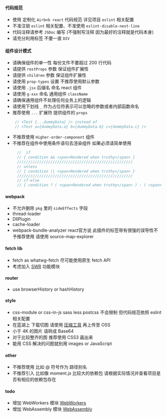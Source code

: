 #### 代码规范
- 使用 定制化 `Airbnb react` 代码规范 详见项目 `eslint` 相关配置
- 不准注销 `eslint` 相关配置、不准使用 `eslint-disable-next-line`
- 代码注释请参考 `JSDoc` 编写 (不强制写注释 因为最好的注释就是代码本身)
- 请充分利用标签 不要一直 `DIV` 

#### 组件设计模式
- 请确保组件的单一性 每份文件不要超过 200 行代码
- 请提供 `restProps` 参数 保证组件扩展性
- 请提供 `children` 参数 保证组件扩展性
- 请使用 `prop-types` 设置 不推荐使用默认参数
- 请使用 `.jsx` 后缀名 命名 react 组件
- 请使用 `g-xxx` 命名 通用组件 `className`
- 请确保通用组件不处理任何业务上的逻辑
- 请使用下划线 `_` 作为占位符表示可以忽略的参数或者内部函数命名
- 推荐使用 `...` 扩展符 提供组件的 `props`
  ```js
   // <Test {...dummyData} /> instead of
   // <Test a={dummyData.a} b={dummyData.b} c={dummyData.c} />
  ````
- 不推荐使用 `Higher-order-component` 组件
- 不推荐在组件中使用条件语句去渲染组件 如果必须请简单使用
  ```js
    //  if 
    // { condition && <span>Rendered when truthy</span> }
    ////////////////////////////////////////////////////
    // unless
    // { condition || <span>Rendered when truthy</span> } 
    ////////////////////////////////////////////////////
    // if-else
    // { condition ? ( <span>Rendered when truthy</span> ) : ( <span>Rendered when falsy</span> )}  
  ```

#### webpack
- 不允许删除 `pkg` 里的 `sideEffects` 字段
- thread-loader
- DllPlugin
- cache-loader
- webpack-bundle-analyzer react官方说 此插件的标签带有很强的误导性不予推荐使用 请使用 source-map-explorer


#### fetch lib
- fetch as whatwg-fetch 尽可能使用原生 fetch API
- 考虑加入 [SWR](https://github.com/zeit/swr) 功能模块


#### router
- use browserHistory or hashHistory


#### style
- css-module or css-in-js sass less postcss 不会限制 但代码规范依照 eslint 相关配置
- 在蓝湖上 下载切图 请使用 [压缩工具](https://tinypng.com/) 再上传至 OSS 
- 小于 4K 的图片 请转成 Base64 
- 对于比较整齐的图 推荐使用 CSS3 画出来
- 能用 CSS 解决的问题就别用 images or JavaScript


#### other
- 不推荐使用 比如 @ 符号作为 路径别名
- 不推荐引入 比如像 moment.js 比较大的依赖包 请根据实际情况并查看项目是否有相应的依赖包存在

#### todo
- 增加 WebWorkers 模块 [WebWorkers](https://github.com/GoogleChromeLabs/comlink)  
- 增加 WebAssembly 模块 [WebAssembly](https://mbebenita.github.io/WasmExplorer/)
